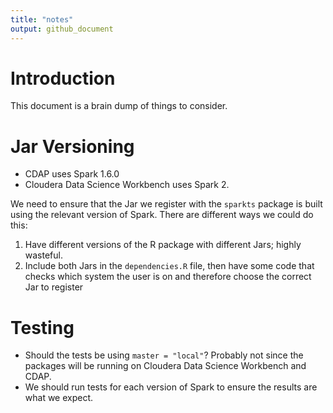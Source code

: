 ```yaml
---
title: "notes"
output: github_document
---
```


# Introduction

This document is a brain dump of things to consider.

# Jar Versioning

* CDAP uses Spark 1.6.0
* Cloudera Data Science Workbench uses Spark 2.

We need to ensure that the Jar we register with the `sparkts` package is built using the relevant version of Spark. There are different ways we could do this:

1. Have different versions of the R package with different Jars; highly wasteful.
2. Include both Jars in the `dependencies.R` file, then have some code that checks which system the user is on and therefore choose the correct Jar to register

# Testing

* Should the tests be using `master = "local"`? Probably not since the packages will be running on Cloudera Data Science Workbench and CDAP. 
* We should run tests for each version of Spark to ensure the results are what we expect.
